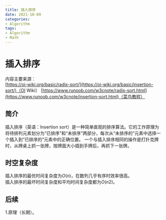 ```yaml
---
title: 插入排序
date: 2021-10-09
categories: 
- Algorithm
tags: 
- Algorithm
- Math
---
```

# 插入排序  
内容主要来源：  
[https://oi-wiki.org/basic/radix-sort/](https://oi-wiki.org/basic/insertion-sort/)（OI Wiki）
[https://www.runoob.com/w3cnote/radix-sort.html](https://www.runoob.com/w3cnote/insertion-sort.html)（菜鸟教程）  
## 简介  
插入排序（英语：Insertion sort）是一种简单直观的排序算法。它的工作原理为将待排列元素划分为“已排序”和“未排序”两部分，每次从“未排序的”元素中选择一个插入到“已排序的”元素中的正确位置。
一个与插入排序相同的操作是打扑克牌时，从牌桌上抓一张牌，按牌面大小插到手牌后，再抓下一张牌。
 
## 时空复杂度  
插入排序的最优时间复杂度为$O(n)$，在数列几乎有序时效率很高。  
插入排序的最坏时间复杂度和平均时间复杂度都为$O(n2)$。  

## 后续
1.原理（长期）。  










